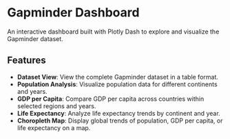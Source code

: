 # Gapminder Dashboard

An interactive dashboard built with Plotly Dash to explore and visualize the Gapminder dataset.

## Features  
- **Dataset View**: View the complete Gapminder dataset in a table format.  
- **Population Analysis**: Visualize population data for different continents and years.  
- **GDP per Capita**: Compare GDP per capita across countries within selected regions and years.  
- **Life Expectancy**: Analyze life expectancy trends by continent and year.  
- **Choropleth Map**: Display global trends of population, GDP per capita, or life expectancy on a map.  
